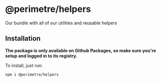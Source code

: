# @perimetre/helpers

Our bundle with all of our utilities and reusable helpers

## Installation

**The package is only available on Github Packages, so make sure you're setup and logged in to its registry.**

To install, just run:

```bash
npm i @perimetre/helpers
```
